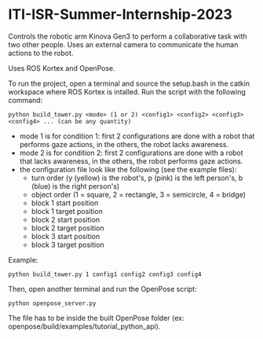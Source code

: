 # ITI-ISR-Summer-Internship-2023

Controls the robotic arm Kinova Gen3 to perform a collaborative task with two other people. Uses an external camera to communicate the human actions to the robot.

Uses ROS Kortex and OpenPose.

To run the project, open a terminal and source the setup.bash in the catkin workspace where ROS Kortex is intalled. Run the script with the following command:
```
python build_tower.py <mode> (1 or 2) <config1> <config2> <config3> <config4> ... (can be any quantity)
```
- mode 1 is for condition 1: first 2 configurations are done with a robot that performs gaze actions, in the others, the robot lacks awareness.
- mode 2 is for condition 2: first 2 configurations are done with a robot that lacks awareness, in the others, the robot performs gaze actions.
- the configuration file look like the following (see the example files):
  - turn order (y (yellow) is the robot's, p (pink) is the left person's, b (blue) is the right person's)
  - object order (1 = square, 2 = rectangle, 3 = semicircle, 4 = bridge)
  - block 1 start position
  - block 1 target position
  - block 2 start position
  - block 2 target position
  - block 3 start position
  - block 3 target position

Example:
```
python build_tower.py 1 config1 config2 config3 config4
```

Then, open another terminal and run the OpenPose script:
```
python openpose_server.py
```
The file has to be inside the built OpenPose folder (ex: openpose/build/examples/tutorial_python_api).
